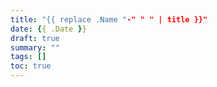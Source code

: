 ```yaml
---
title: "{{ replace .Name "-" " " | title }}"
date: {{ .Date }}
draft: true
summary: ""
tags: []
toc: true
---
```

